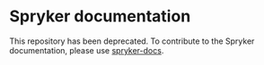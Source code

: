 # Spryker documentation


This repository has been deprecated. To contribute to the Spryker documentation, please use [spryker-docs](https://github.com/spryker/spryker-docs).
